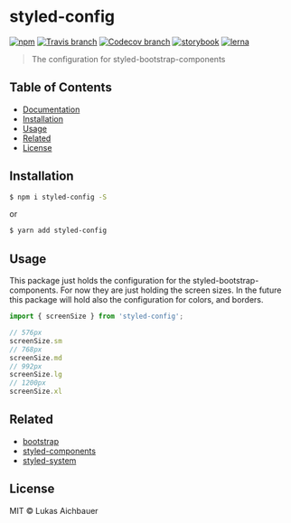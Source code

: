 # styled-config

[![npm](https://img.shields.io/npm/v/styled-config.svg?style=flat-square)](https://www.npmjs.com/package/styled-config)
[![Travis branch](https://img.shields.io/travis/aichbauer/styled-bootstrap-components/master.svg?style=flat-square)](https://travis-ci.org/aichbauer/styled-bootstrap-components)
[![Codecov branch](https://img.shields.io/codecov/c/github/aichbauer/styled-bootstrap-components/master.svg?style=flat-square)](https://codecov.io/gh/aichbauer/styled-bootstrap-components)
[![storybook](https://img.shields.io/badge/docs%20with-storybook-f1618c.svg?style=flat-square)](https://aichbauer.github.io/styled-bootstrap-components)
[![lerna](https://img.shields.io/badge/maintained%20with-lerna-cc00ff.svg?style=flat-square)](https://lernajs.io/)

> The configuration for styled-bootstrap-components

## Table of Contents

* [Documentation](https://aichbauer.github.io/styled-bootstrap-components)
* [Installation](#installation)
* [Usage](#usage)
* [Related](#related)
* [License](#license)

## Installation

```sh
$ npm i styled-config -S
```

or

```sh
$ yarn add styled-config
```

## Usage

This package just holds the configuration for the styled-bootstrap-components. For now they are just holding the screen sizes.
In the future this package will hold also the configuration for colors, and borders.

```js
import { screenSize } from 'styled-config';

// 576px
screenSize.sm
// 768px
screenSize.md
// 992px
screenSize.lg
// 1200px
screenSize.xl
```

## Related

* [bootstrap](https://getbootstrap.com)
* [styled-components](https://styled-components.com)
* [styled-system](http://jxnblk.com/styled-system/)

## License

MIT © Lukas Aichbauer
